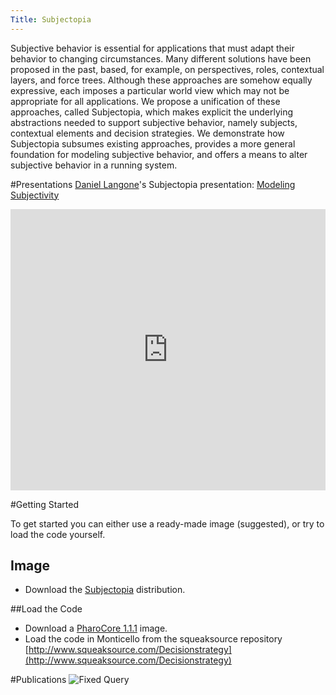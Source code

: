 ```yaml
---
Title: Subjectopia
---
```


Subjective behavior is essential for applications that must adapt their behavior to changing circumstances. Many different solutions have been proposed in the past, based, for example, on perspectives, roles, contextual layers, and force trees. Although these approaches are somehow equally expressive, each imposes a particular world view which may not be appropriate for all applications.
We propose a unification of these approaches, called Subjectopia, which makes explicit the underlying abstractions needed to support subjective behavior, namely subjects, contextual elements and decision strategies. We demonstrate how Subjectopia subsumes existing approaches, provides a more general foundation for modeling subjective behavior, and offers a means to alter subjective behavior in a running system.

#Presentations
[Daniel Langone](%base_url%/wiki/alumni/daniellangone)'s Subjectopia presentation: [Modeling Subjectivity](%assets_url%/download/Subjectopia/ModelingSubjectivity.pdf)

<div style="width: 100%" id="\__ss_8447689"><iframe src="http://www.slideshare.net/slideshow/embed_code/8447689" width="100%" height="450" frameborder="0" marginwidth="0" marginheight="0" scrolling="no"></iframe></div>



#Getting Started

To get started you can either use a ready-made image (suggested), or try to load the code yourself.

## Image

-  Download the [Subjectopia](%assets_url%/download/Subjectopia/subjectopia_v1.0.zip) distribution.

##Load the Code

-  Download a [PharoCore 1.1.1](https://gforge.inria.fr/frs/download.php/27526/PharoCore-1.1.1.zip) image.
-  Load the code in Monticello from the squeaksource repository [http://www.squeaksource.com/Decisionstrategy](http://www.squeaksource.com/Decisionstrategy)

#Publications
![Fixed Query](%base_url%/scgbib/fixedquery)
